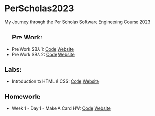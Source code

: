 # PerScholas2023
My Journey through the Per Scholas Software Engineering Course 2023
<ul>
  <h2>Pre Work:</h2>
  <li>Pre Work SBA 1: 
    <a href="https://github.com/ArnoldPires/PerScholas2023/tree/main/PreWork1">Code</a>
    <a href="https://arnaldopires.com/PerScholas2023/PreWork1/index.html"> Website</a>
  </li>
  <li>Pre Work SBA 2: 
    <a href="https://github.com/ArnoldPires/PerScholas2023/tree/main/PreWork2">Code</a>
    <a href="https://arnaldopires.com/PerScholas2023/PreWork2/index.html"> Website</a>
  </li>
</ul>
<h2>Labs:</h2>
<ul>
  <li>Introduction to HTML & CSS:
    <a href="https://github.com/ArnoldPires/PerScholas2023/tree/main/IntroductionToHtml&Css/Day1-Lab">Code</a>
    <a href="https://arnaldopires.com/PerScholas2023/IntroductionToHtml&Css/Day1-Lab/index.html">Website</a>
  </li>
</ul>
<h2>Homework:</h2>
<ul>
  <li>Week 1 - Day 1 - Make A Card HW: 
    <a href="https://github.com/ArnoldPires/PerScholas2023/tree/main/Homework/homework1">Code</a>
    <a href="https://arnaldopires.com/PerScholas2023/Homework/homework1/index.html">Website</a>
  </li>
</ul>
